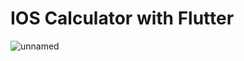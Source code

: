 # IOS Calculator with Flutter

![unnamed](https://github.com/hdrfurkann/flutter-ios-calculator/assets/152205111/860449ea-966e-4cbe-bf60-f11358ed6325)
